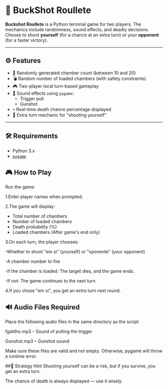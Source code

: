# 🔫 BuckShot Roullete
**Buckshot Roullete** is a Python terminal game for two players. The mechanics include randomness, sound effects, and deadly decisions. Choose to shoot **yourself** (for a chance at an extra turn) or your **opponent** (for a faster victory).

---

## ⚙️ Features

- 🔫 Randomly generated chamber count (between 10 and 20)
- 💣 Random number of loaded chambers (with safety constraints)
- 🎮 Two-player local turn-based gameplay
- 🎵 Sound effects using `pygame`:
  - Trigger pull
  - Gunshot
- 💀 Real-time death chance percentage displayed
- 🎯 Extra turn mechanic for "shooting yourself"

---

## 🛠️ Requirements

- Python 3.x
- [`pygame`](https://pypi.org/project/pygame/)



## 🎮 How to Play

Run the game:

1.Enter player names when prompted.

2.The game will display:
  * Total number of chambers
  * Number of loaded chambers
  * Death probability (%)
  * Loaded chambers (After game's end only)

3.On each turn, the player chooses:

-Whether to shoot "em si" (yourself) or "oponente" (your opponent)

-A chamber number to fire

-If the chamber is loaded:
   The target dies, and the game ends.

-If not:
   The game continues to the next turn.

4.If you chose "em si", you get an extra turn next round.


## 🔊 Audio Files Required
Place the following audio files in the same directory as the script:

fgatilho.mp3 – Sound of pulling the trigger

Gunshot.mp3 – Gunshot sound

Make sure these files are valid and not empty. Otherwise, pygame will throw a runtime error.

##🧠 Strategy Hint
Shooting yourself can be a risk, but if you survive, you get an extra turn.

The chance of death is always displayed — use it wisely.

